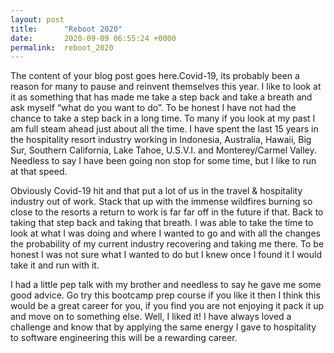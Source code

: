 ```yaml
---
layout: post
title:      "Reboot 2020"
date:       2020-09-09 06:55:24 +0000
permalink:  reboot_2020
---
```



The content of your blog post goes here.Covid-19, its probably been a reason for many to pause and reinvent themselves this year.  I like to look at it as something that has made me take a step back and take a breath and ask myself “what do you want to do”.  To be honest I have not had the chance to take a step back in a long time. To many if you look at my past I am full steam ahead just about all the time.  I have spent the last 15 years in the hospitality resort industry working in Indonesia, Australia, Hawaii, Big Sur, Southern California, Lake Tahoe, U.S.V.I. and Monterey/Carmel Valley.  Needless to say I have been going non stop for some time, but I like to run at that speed.  

Obviously Covid-19 hit and that put a lot of us in the travel & hospitality industry out of work.  Stack that up with the immense wildfires burning so close to the resorts a return to work is far far off in the future if that.  Back to taking that step back and taking that breath.  I was able to take the time to look at what I was doing and where I wanted to go and with all the changes the probability of my current industry recovering and taking me there.  To be honest I was not sure what I wanted to do but I knew once I found it I would take it and run with it.  

I had a little pep talk with my brother and needless to say he gave me some good advice.  Go try this bootcamp prep course if you like it then I think this would be a great career for you,  if you find you are not enjoying it pack it up and move on to something else.  Well, I liked it!  I have always loved a challenge and know that by applying the same energy I gave to hospitality to software engineering this will be a rewarding career. 
